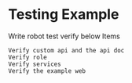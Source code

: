Testing Example
==================

Write robot test verify below Items

    Verify custom api and the api doc
    Verify role
    Verify services
    Verify the example web
